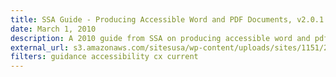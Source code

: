 ```yaml
---
title: SSA Guide - Producing Accessible Word and PDF Documents, v2.0.1
date: March 1, 2010
description: A 2010 guide from SSA on producing accessible word and pdf documents for persons with disabilities.
external_url: s3.amazonaws.com/sitesusa/wp-content/uploads/sites/1151/2016/10/SSA-Guide-Producing-Accessible-Word-PDF-Documents.doc
filters: guidance accessibility cx current
---
```

